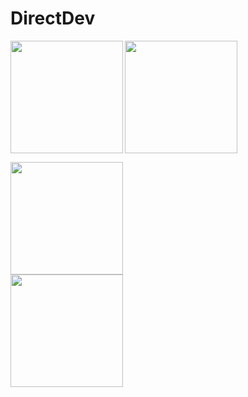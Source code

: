 #  <h> DirectDev</h>

<div>
	<body>
  <a href"https://github.com/Directinho/">
<p>
<img height="180cm" weight="50" align="down" src="https://c.tenor.com/T9xkJO7G7poAAAAM/elma-pointing.gif"/> 
<img height="180cm" align="left" src="https://github-readme-stats.vercel.app/api?username=Directinho&show_icons=true&theme=radical&include_all_commits=true&count_private=private"/>
</div>
  
<div>
<img height="180em"  align="center" src="https://github-readme-stats.vercel.app/api/top-langs/?username=Directinho&layout=compact&langs_count=7&theme=react"/>
  
</div>
<div>
<img height="180em"  align="center" src="https://github-readme-stats.vercel.app/api/top-langs/?username=Directinho&layout=compact"/>                                       
</div>
<div>
<img height="180em"  align="center" src"=https://github.com/Directinho/DirectDev/blob/output/github-contribution-grid-snake.svg"/>
	</body>
</div>
